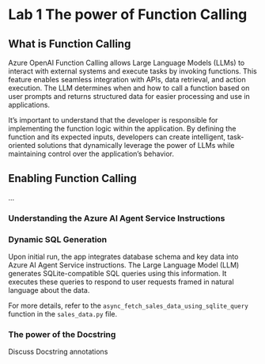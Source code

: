 # Lab 1 The power of Function Calling

## What is Function Calling

Azure OpenAI Function Calling allows Large Language Models (LLMs) to interact with external systems and execute tasks by invoking functions. This feature enables seamless integration with APIs, data retrieval, and action execution. The LLM determines when and how to call a function based on user prompts and returns structured data for easier processing and use in applications.

It’s important to understand that the developer is responsible for implementing the function logic within the application. By defining the function and its expected inputs, developers can create intelligent, task-oriented solutions that dynamically leverage the power of LLMs while maintaining control over the application’s behavior.

## Enabling Function Calling

...

### Understanding the Azure AI Agent Service Instructions

### Dynamic SQL Generation

<!-- - The LLM generates SQLite compatible SQL that is passed back from the LLM and executed by this app.
- The database schema and key data is added to the Azure AI Agent Service instructions with the app first runs.
- The LLM uses the database schema and key data to generate relevant SQL to be executed by the app
- When a user asks a natural language question about the data the LLM can use the provided data to generate appropriate SQL to return the data the user requested.
- See the 'async_fetch_sales_data_using_sqlite_query' function in the 'sales_data.py' file. -->

Upon initial run, the app integrates database schema and key data into Azure AI Agent Service instructions. The Large Language Model (LLM) generates SQLite-compatible SQL queries using this information. It executes these queries to respond to user requests framed in natural language about the data.

For more details, refer to the `async_fetch_sales_data_using_sqlite_query` function in the `sales_data.py` file.

### The power of the Docstring

Discuss Docstring annotations
